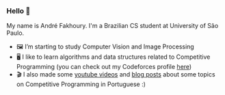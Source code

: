 ### Hello 👋

My name is André Fakhoury. I'm a Brazilian CS student at University of São Paulo.

- 🖼 I’m starting to study Computer Vision and Image Processing
- 🖥 I like to learn algorithms and data structures related to Competitive Programming (you can check out my Codeforces profile [here](https://www.codeforces.com/profile/fakhoury))
- 🎬 I also made some [youtube videos](https://www.youtube.com/gemaicmc) and [blog posts](http://gema.icmc.usp.br/Material) about some topics on Competitive Programming in Portuguese :)

